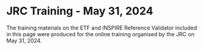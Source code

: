 # JRC Training - May 31, 2024

The training materials on the ETF and INSPIRE Reference Validator included in this page were produced for the online training organised by the JRC on May 31, 2024.
